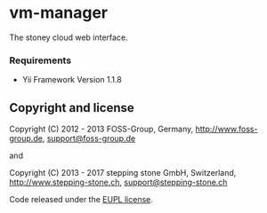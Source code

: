 vm-manager
==========

The stoney cloud web interface.

### Requirements

- Yii Framework Version 1.1.8

## Copyright and license
Copyright (C) 2012 - 2013 FOSS-Group, Germany, http://www.foss-group.de, support@foss-group.de

and

Copyright (C) 2013 - 2017 stepping stone GmbH, Switzerland, http://www.stepping-stone.ch, support@stepping-stone.ch

Code released under the [EUPL license](LICENSE).
